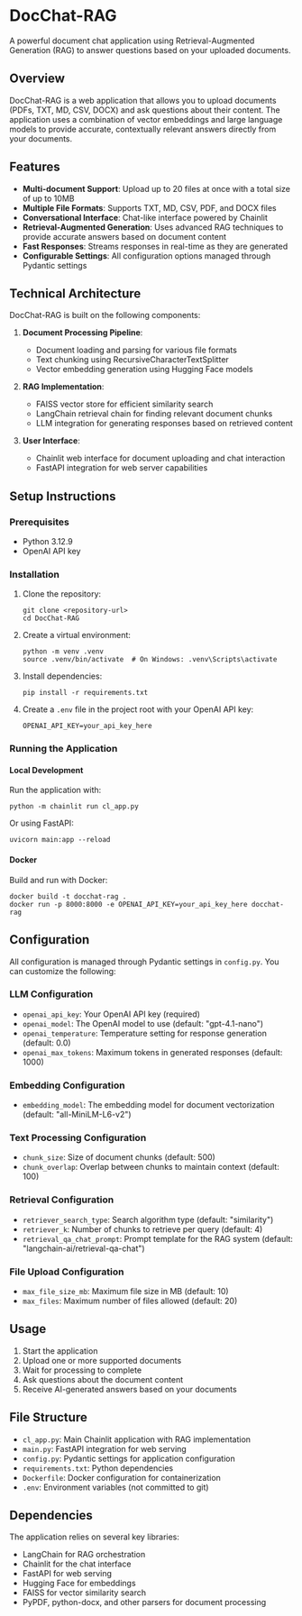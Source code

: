 # DocChat-RAG

A powerful document chat application using Retrieval-Augmented Generation (RAG) to answer questions based on your uploaded documents.

## Overview

DocChat-RAG is a web application that allows you to upload documents (PDFs, TXT, MD, CSV, DOCX) and ask questions about their content. The application uses a combination of vector embeddings and large language models to provide accurate, contextually relevant answers directly from your documents.

## Features

- **Multi-document Support**: Upload up to 20 files at once with a total size of up to 10MB
- **Multiple File Formats**: Supports TXT, MD, CSV, PDF, and DOCX files
- **Conversational Interface**: Chat-like interface powered by Chainlit
- **Retrieval-Augmented Generation**: Uses advanced RAG techniques to provide accurate answers based on document content
- **Fast Responses**: Streams responses in real-time as they are generated
- **Configurable Settings**: All configuration options managed through Pydantic settings

## Technical Architecture

DocChat-RAG is built on the following components:

1. **Document Processing Pipeline**:
   - Document loading and parsing for various file formats
   - Text chunking using RecursiveCharacterTextSplitter
   - Vector embedding generation using Hugging Face models

2. **RAG Implementation**:
   - FAISS vector store for efficient similarity search
   - LangChain retrieval chain for finding relevant document chunks
   - LLM integration for generating responses based on retrieved content

3. **User Interface**:
   - Chainlit web interface for document uploading and chat interaction
   - FastAPI integration for web server capabilities

## Setup Instructions

### Prerequisites

- Python 3.12.9
- OpenAI API key

### Installation

1. Clone the repository:
   ```
   git clone <repository-url>
   cd DocChat-RAG
   ```

2. Create a virtual environment:
   ```
   python -m venv .venv
   source .venv/bin/activate  # On Windows: .venv\Scripts\activate
   ```

3. Install dependencies:
   ```
   pip install -r requirements.txt
   ```

4. Create a `.env` file in the project root with your OpenAI API key:
   ```
   OPENAI_API_KEY=your_api_key_here
   ```

### Running the Application

#### Local Development

Run the application with:

```
python -m chainlit run cl_app.py
```

Or using FastAPI:

```
uvicorn main:app --reload
```

#### Docker

Build and run with Docker:

```
docker build -t docchat-rag .
docker run -p 8000:8000 -e OPENAI_API_KEY=your_api_key_here docchat-rag
```

## Configuration

All configuration is managed through Pydantic settings in `config.py`. You can customize the following:

### LLM Configuration
- `openai_api_key`: Your OpenAI API key (required)
- `openai_model`: The OpenAI model to use (default: "gpt-4.1-nano")
- `openai_temperature`: Temperature setting for response generation (default: 0.0)
- `openai_max_tokens`: Maximum tokens in generated responses (default: 1000)

### Embedding Configuration
- `embedding_model`: The embedding model for document vectorization (default: "all-MiniLM-L6-v2")

### Text Processing Configuration
- `chunk_size`: Size of document chunks (default: 500)
- `chunk_overlap`: Overlap between chunks to maintain context (default: 100)

### Retrieval Configuration
- `retriever_search_type`: Search algorithm type (default: "similarity")
- `retriever_k`: Number of chunks to retrieve per query (default: 4)
- `retrieval_qa_chat_prompt`: Prompt template for the RAG system (default: "langchain-ai/retrieval-qa-chat")

### File Upload Configuration
- `max_file_size_mb`: Maximum file size in MB (default: 10)
- `max_files`: Maximum number of files allowed (default: 20)

## Usage

1. Start the application
2. Upload one or more supported documents
3. Wait for processing to complete
4. Ask questions about the document content
5. Receive AI-generated answers based on your documents

## File Structure

- `cl_app.py`: Main Chainlit application with RAG implementation
- `main.py`: FastAPI integration for web serving
- `config.py`: Pydantic settings for application configuration
- `requirements.txt`: Python dependencies
- `Dockerfile`: Docker configuration for containerization
- `.env`: Environment variables (not committed to git)

## Dependencies

The application relies on several key libraries:
- LangChain for RAG orchestration
- Chainlit for the chat interface
- FastAPI for web serving
- Hugging Face for embeddings
- FAISS for vector similarity search
- PyPDF, python-docx, and other parsers for document processing
